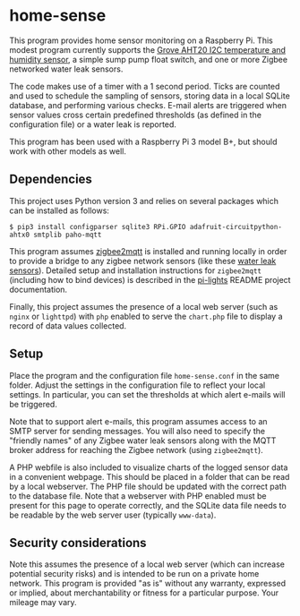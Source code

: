 # home-sense

This program provides home sensor monitoring on a Raspberry Pi. This modest program currently supports the [Grove AHT20 I2C
temperature and humidity sensor](https://www.seeedstudio.com/Grove-AHT20-I2C-Industrial-grade-temperature-and-humidity-sensor-p-4497.html),
a simple sump pump float switch, and one or more Zigbee networked water leak sensors.

The code makes use of a timer with a 1 second period. Ticks are counted and used 
to schedule the sampling of sensors, storing data in a local SQLite database,
and performing various checks. E-mail alerts are triggered when sensor values cross certain
predefined thresholds (as defined in the configuration file) or a water leak is reported.

This program has been used with a Raspberry Pi 3 model B+, but should work with other models as well.

## Dependencies

This project uses Python version 3 and relies on several packages which can be installed as follows:
```
$ pip3 install configparser sqlite3 RPi.GPIO adafruit-circuitpython-ahtx0 smtplib paho-mqtt
```
This program assumes [zigbee2mqtt]() is installed and running locally in order to provide 
a bridge to any zigbee network sensors (like these [water leak sensors](https://www.zigbee2mqtt.io/devices/LS21001.html)).
Detailed setup and installation instructions for `zigbee2mqtt` (including how to bind devices)
is described in the [pi-lights](https://github.com/dschuurman/pi-lights) README project documentation.

Finally, this project assumes the presence of a local web server (such as `nginx` or `lighttpd`)
with `php` enabled to serve the `chart.php` file to display a record of data values collected.

## Setup

Place the program and the configuration file `home-sense.conf`
in the same folder. Adjust the settings in the configuration file to reflect your local settings.
In particular, you can set the thresholds at which alert e-mails will be triggered.

Note that to support alert e-mails, this program assumes access to an SMTP server for sending messages.
You will also need to specify the "friendly names" of any Zigbee water
leak sensors along with the MQTT broker address for reaching the
Zigbee network (using `zigbee2mqtt`).

A PHP webfile is also included to visualize charts of the logged sensor data
in a convenient webpage. This should be placed in a folder that can
be read by a local webserver. The PHP file should be updated with the correct path to the database file.
Note that a webserver with PHP enabled must be present for this page to operate correctly,
and the SQLite data file needs to be readable by the web server user (typically `www-data`).

## Security considerations

Note this assumes the presence of a local web server (which can increase potential security risks)
and is intended to be run on a private home network.
This program is provided "as is" without any warranty, expressed or implied, about merchantability or 
fitness for a particular purpose. Your mileage may vary.